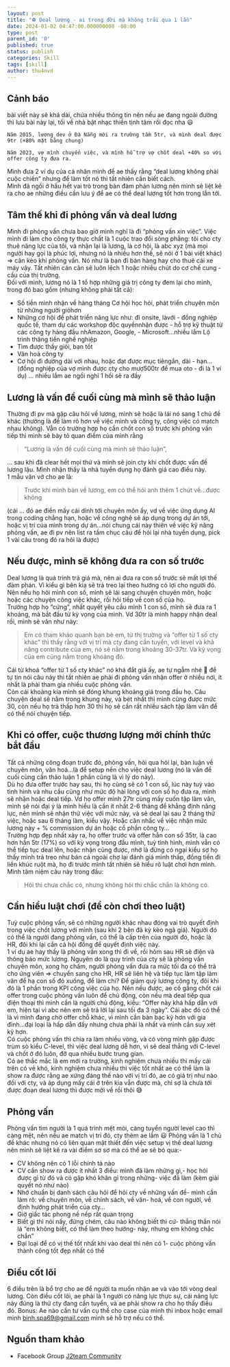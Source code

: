 ```yaml
---
layout: post
title: "⚽ Deal lương - ai trong đời mà không trải qua 1 lần"
date: 2024-01-02 04:47:00.000000000 -08:00
type: post
parent_id: '0'
published: true
status: publish
categories: Skill
tags: [skill]
author: thu4nvd
---
```


## Cảnh báo

bài viết này sẽ khá dài, chứa nhiều thông tin nên nếu ae đang ngoài đường thì lưu bài này lại, tối về nhà bật nhạc thiền tịnh tâm rồi đọc nha 😃  

    Năm 2015, lương dev ở Đà Nẵng mới ra trường tầm 5tr, và mình deal được 9tr (+80% mặt bằng chung)

    Năm 2023, vợ mình chuyển việc, và mình hỗ trợ vợ chốt deal +40% so với offer công ty đưa ra.

Mình đưa 2 ví dụ của cá nhân mình để ae thấy rằng “deal lương không phải cuộc chiến” nhưng để làm tốt nó thì tất nhiên cần biết cách.  
Mình đã ngồi ở hầu hết vai trò trong bàn đàm phán lương nên mình sẽ liệt kê ra cho ae những điều cần lưu ý để ae có thể deal lương tốt hơn trong lần tới.

## Tâm thế khi đi phỏng vấn và deal lương

Mình đi phỏng vấn chưa bao giờ mình nghĩ là đi “phỏng vấn xin việc”. Việc mình đi làm cho công ty thực chất là 1 cuộc trao đổi sòng phẳng: tôi cho cty thuê năng lực của tôi, và nhận lại là lương, là cơ hội, là abc xyz (mà mọi người hay gọi là phúc lợi, nhưng nó là nhiều hơn thế, sẽ nói ở 1 bài viết khác) => cân kèo khi phỏng vấn. Nó như là bạn đi bán hàng hay cho thuê cái xe máy vậy. Tất nhiên cán cân sẽ luôn lệch 1 hoặc nhiều chút do cơ chế cung - cầu của thị trường.  
Đối với mình, lương nó là 1 tổ hợp những giá trị công ty đem lại cho mình, trong đó bao gồm (nhưng không phải tất cả):

- Số tiền mình nhận về hàng tháng
Cơ hội học hỏi, phát triển chuyên môn từ những người giỏhơn
- Những cơ hội để phát triển năng lực như: đi onsite, làvới - đồng nghiệp quốc tế, tham dự các workshop độc quyềnnhận được - hỗ trợ kỹ thuật từ các công ty hàng đầu nhAmazon, Google, - Microsoft…nhiều lắm
Lộ trình thăng tiến nghề nghiệp
- Tìm được thầy giỏi, bạn tốt
- Văn hoá công ty
- Cơ hội đi đường dài với nhau, hoặc đạt được mục tiêngắn, dài - hạn…(đồng nghiệp của vợ mình được cty cho mượ500tr để mua oto - đi là 1 ví dụ)
… nhiều lắm ae ngồi nghĩ 1 hồi sẽ ra đầy
  
## Lương là vấn đề cuối cùng mà mình sẽ thảo luận

Thường đi pv mà gặp câu hỏi về lương, mình sẽ hoặc là lái nó sang 1 chủ đề khác (thường là để làm rõ hơn về việc mình và công ty, công việc có match nhau không). Vẫn có trường hợp họ cần chốt con số trước khi phỏng vấn tiếp thì mình sẽ bày tỏ quan điểm của mình rằng 
> “Lương là vấn đề cuối cùng mà mình sẽ thảo luận”, 

... sau khi đã clear hết mọi thứ và mình sẽ join cty khi chốt được vấn đề lương lậu. Mình nhận thấy là nhà tuyển dụng họ đánh giá cao điều này.  
1 mẫu văn vở cho ae là:
> Trước khi mình bàn về lương, em có thể hỏi anh thêm 1 chút về…được không 
 
(cái … đó ae điền mấy cái dính tới chuyên môn ấy, vd về việc ứng dụng AI trong coding chẳng hạn, hoặc về công nghệ sẽ áp dụng trong dự án tới, hoặc vị trí của mình trong dự án…nói chung cái này thiên về việc kỹ năng phỏng vấn, ae đi pv nên list ra tầm chục câu để hỏi lại nhà tuyển dụng, pick 1 vài câu trong đó ra hỏi là được)

## Nếu được, mình sẽ không đưa ra con số trước

Deal lương là quá trình trả giá mà, nên ai đưa ra con số trước sẽ mất lợi thế đàm phán. Vì kiểu gì bên kia sẽ trả treo lại theo hướng có lợi cho người đó. Nên nếu họ hỏi mình con số, mình sẽ lái sang chuyện chuyên môn, hoặc hoặc các chuyện công việc khác, rồi hỏi tiếp về con số của họ.  
Trường hợp họ “cứng”, nhất quyết yêu cầu mình 1 con số, mình sẽ đưa ra 1 khoảng, mà bắt đầu từ kỳ vọng của mình. Vd 30tr là mình happy nhận deal rồi, mình sẽ văn như này: 
> Em có tham khảo quanh bạn bè em, từ thị trường và “offer từ 1 số cty khác” thì thấy rằng với vị trí mà cty đang cần tuyển, với level và khả năng contribute của em, nó sẽ nằm trong khoảng 30-37tr. Và kỳ vọng của em cũng nằm trong khoảng đó.  

Cái từ khoá “offer từ 1 số cty khác” nó khá đắt giá ấy, ae tự ngẫm nhé 🙂 để tự tin nói câu này thì tất nhiên ae phải đi phỏng vấn nhận offer ở nhiều nơi, ít nhất là phải tham gia nhiều cuộc phỏng vấn.  
Còn cái khoảng kia mình sẽ đóng khung khoảng giá trong đầu họ. Câu chuyện deal sẽ nằm trong khung này, và bét nhất thì mình cũng được mức 30, còn nếu họ trả thấp hơn 30 thì họ sẽ cần rất nhiều sách tập làm văn để có thể nói chuyện tiếp.

## Khi có offer, cuộc thương lượng mới chính thức bắt đầu

Tất cả những công đoạn trước đó, phỏng vấn, hỏi qua hỏi lại, bàn luận về chuyên môn, văn hoá…là để setup nền cho việc deal lương (nó là vấn đề cuối cùng cần thảo luận 1 phần cũng là vì lý do này).  
Dù họ đưa offer trước hay sau, thì họ cũng sẽ có 1 con số, lúc này tuỳ vào tình hình và nhu cầu cũng như mức độ hài lòng với con số họ đưa ra, mình sẽ nhận hoặc deal tiếp. Vd họ offer mình 27tr cùng mấy cuốn tập làm văn, mình sẽ nói đại ý là mình hiểu là cần ít nhất 2-6 tháng để khẳng định năng lực, nên mình sẽ nhận thử việc với mức này, và sẽ deal lại sau 2 tháng thử việc, hoặc sau 6 tháng làm, kiểu vậy. Hoặc cân nhắc về việc nhận mức lương này + % commission dự án hoặc cổ phần công ty…  
Trường hợp đẹp nhất xảy ra, họ offer trước và offer hẳn con số 35tr, là cao hơn hẳn 5tr (17%) so với kỳ vọng trong đầu mình, tuỳ tình hình, mình vẫn có thể tiếp tục deal lên, hoặc nhận cũng được, nhớ là đừng có ngại kiểu sợ họ thấy mình trả treo như bán cá ngoài chợ lại đánh giá mình thấp, đồng tiền đi liền khúc ruột mà, họ đi trước mình tất nhiên sẽ hiểu rõ luật chơi hơn mình.  
Mình tâm niệm câu này trong đầu: 
>  Hỏi thì chưa chắc có, nhưng không hỏi thì chắc chắn là không có.

## Cần hiểu luật chơi (để còn chơi theo luật)

Tuỳ cuộc phỏng vấn, sẽ có những người khác nhau đóng vai trò quyết định trong việc chốt lương với mình (sau khi 2 bên đã kỳ kèo ngã giá). Người đó có thể là người đang phỏng vấn, có thể là cấp trên của người đó, hoặc là HR, đôi khi lại cần cả hội đồng để quyết định việc này.  
1 ví dụ ae hay thấy là phỏng vấn xong thì đi về, rồi hôm sau HR sẽ điện và thông báo mức lương. Nguyên do là quy trình của cty sẽ là phỏng vấn chuyên môn, xong họ chấm, người phỏng vấn đưa ra mức tối đa có thể trả cho ứng viên => chuyển sang cho HR, HR sẽ liên hệ và tiếp tục làm tập làm văn để hạ con số đó xuống, để làm chi? Để giảm quỹ lương công ty, đôi khi đó là 1 phần trong KPI công việc của họ. Nên nếu được, ae cố gắng chốt cái offer trong cuộc phỏng vấn luôn để chủ động, còn nếu mà deal tiếp qua điện thoại thì mình cần là người chủ động, kiểu: “Offer này khá hấp dẫn với em, hiện tại vì abc nên em sẽ trả lời lại sau tối đa 3 ngày”. Cái abc đó có thể là vì mình đang chờ offer chỗ khác, vì mình cần bàn bạc kỹ hơn với gia đình…đại loại là hấp dẫn đấy nhưng chưa phải là nhất và mình cần suy xét kỹ hơn.  
Có cuộc phỏng vấn thì chia ra làm nhiều vòng, và có vòng mình gặp được trùm sò kiểu C-level, thì việc deal lương dễ hơn, vì sẽ deal thẳng với C-level và chốt ở đó luôn, đỡ qua nhiều bước trung gian.  
Có ae thắc mắc là em mới ra trường, kinh nghiệm chưa nhiều thì mấy cái trên có vẻ khó, kinh nghiệm chưa nhiều thì việc tốt nhất ae có thể làm là show ra được rằng ae xứng đáng thế nào với vị trí đó, ae có giá trị như nào đối với cty, và áp dụng mấy cái ở trên kia vẫn được mà, chỉ sợ là chưa tới được đoạn deal lương thì được mời về rồi thôi 😅  

## Phỏng vấn  
Phỏng vấn tìm người là 1 quá trình mệt mỏi, càng tuyển người level cao thì càng mệt, nên nếu ae match vị trí đó, cty thèm ae lắm 😃
Phỏng vấn là 1 chủ đề khác nhưng nó có liên quan mật thiết đến việc setup vị thế deal lương nên mình sẽ liệt kê ra vài điểm sơ sơ mà có thể ae sẽ bỏ qua:- 
- CV không nên có 1 lỗi chính tả nào
- CV cần show ra được ít nhất 3 điều: mình đã làm những gì,- học hỏi được gì từ đó và có gặp khó khăn gì trong những- việc đã làm (kèm giải quyết nó như nào)
- Nhớ chuẩn bị danh sách câu hỏi để hỏi cty về những vấn đề- mình cần làm rõ: về chuyên môn, về chính sách, về văn- hoá, về con người, về định hướng phát triển của cty…
- Giờ giấc tác phong nề nếp rất quan trọng
- Biết gì thì nói nấy, đừng chém, câu nào không biết thì cứ- thẳng thắn nói là “em không biết, có thể làm theo hướng- này, nhưng em không chắc chắn”
- Đại loại để có vị thế tốt nhất khi vào deal thì nên có 1- cuộc phỏng vấn thành công tốt đẹp nhất có thể

## Điều cốt lõi

6 điều trên là bổ trợ cho ae để người ta muốn nhận ae và vào tới vòng deal lương. Còn điều cốt lõi, ae phải là 1 người có năng lực thực sự, cái năng lực này đúng là thứ cty đang cần tuyển, và ae phải show ra cho họ thấy điều đó.
Bonus:
Ae nào cần tư vấn cụ thể cho case của mình thì inbox hoặc email mình binh.spa69@gmail.com mình sẽ hỗ trợ nếu có thể.

## Nguồn tham khảo

- Facebook Group [J2team Community](https://www.facebook.com/groups/364997627165697)